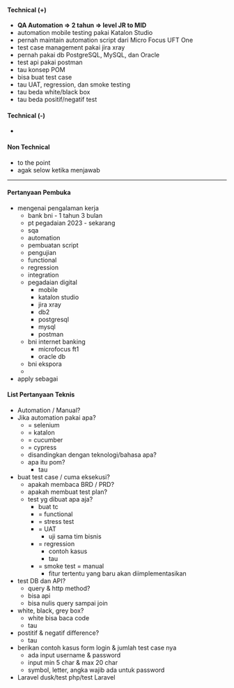 #### Technical (+) 

- **QA Automation => 2 tahun => level JR to MID**  
- automation mobile testing pakai Katalon Studio
- pernah maintain automation script dari Micro Focus UFT One
- test case management pakai jira xray
- pernah pakai db PostgreSQL, MySQL, dan Oracle
- test api pakai postman
- tau konsep POM
- bisa buat test case
- tau UAT, regression, dan smoke testing
- tau beda white/black box
- tau beda positif/negatif test

#### Technical (-)  

- 

#### Non Technical  

- to the point
- agak selow ketika menjawab 

---

#### Pertanyaan Pembuka

- mengenai pengalaman kerja  
	- bank bni - 1 tahun 3 bulan
	- pt pegadaian 2023 - sekarang
	- sqa
	- automation
	- pembuatan script
	- pengujian
	- functional
	- regression
	- integration
	- pegadaian digital
		- mobile
		- katalon studio
		- jira xray
		- db2
		- postgresql
		- mysql
		- postman
	- bni internet banking
		- microfocus ft1
		- oracle db
	- bni ekspora
	-  
- apply sebagai


#### List Pertanyaan Teknis

- Automation / Manual?  
- Jika automation pakai apa?
	- = selenium
	- = katalon
	- = cucumber
	- = cypress
	- disandingkan dengan teknologi/bahasa apa?
	- apa itu pom?
		- tau
- buat test case / cuma eksekusi?
	- apakah membaca BRD / PRD?
	- apakah membuat test plan?
	- test yg dibuat apa aja?
		- buat tc
		- = functional
		- = stress test
		- = UAT
			- uji sama tim bisnis
		- = regression
			- contoh kasus
			- tau
		- = smoke test = manual
			- fitur tertentu yang baru akan diimplementasikan
- test DB dan API?
	- query & http method?
	- bisa api
	- bisa nulis query sampai join
- white, black, grey box?
	- white bisa baca code
	- tau
- postitif & negatif difference?
	- tau
- berikan contoh kasus form login & jumlah test case nya
	- ada input username & password
	- input min 5 char & max 20 char
	- symbol, letter, angka wajib ada untuk password
- Laravel dusk/test php/test Laravel